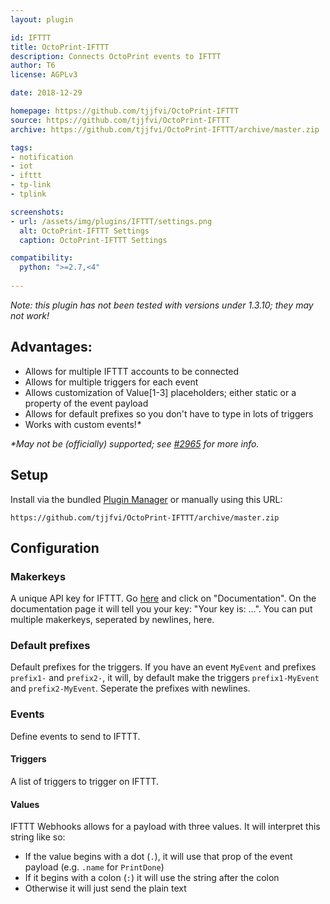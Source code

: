 ```yaml
---
layout: plugin

id: IFTTT
title: OctoPrint-IFTTT
description: Connects OctoPrint events to IFTTT
author: T6
license: AGPLv3

date: 2018-12-29

homepage: https://github.com/tjjfvi/OctoPrint-IFTTT
source: https://github.com/tjjfvi/OctoPrint-IFTTT
archive: https://github.com/tjjfvi/OctoPrint-IFTTT/archive/master.zip

tags:
- notification
- iot
- ifttt
- tp-link
- tplink

screenshots:
- url: /assets/img/plugins/IFTTT/settings.png
  alt: OctoPrint-IFTTT Settings
  caption: OctoPrint-IFTTT Settings

compatibility:
  python: ">=2.7,<4"
  
---
```


*Note: this plugin has not been tested with versions under 1.3.10; they may not work!*

## Advantages:
 - Allows for multiple IFTTT accounts to be connected
 - Allows for multiple triggers for each event
 - Allows customization of Value[1-3] placeholders; either static or a property of the event payload
 - Allows for default prefixes so you don't have to type in lots of triggers
 - Works with custom events!_*_

_*May not be (officially) supported; see [#2965](https://github.com/foosel/OctoPrint/issues/2965) for more info._

## Setup

Install via the bundled [Plugin Manager](https://github.com/foosel/OctoPrint/wiki/Plugin:-Plugin-Manager)
or manually using this URL:

    https://github.com/tjjfvi/OctoPrint-IFTTT/archive/master.zip

## Configuration

### Makerkeys
A unique API key for IFTTT. Go [here](https://ifttt.com/maker_webhooks) and click on "Documentation". On the documentation page it will tell you your key: "Your key is: ...". You can put multiple makerkeys, seperated by newlines, here.

### Default prefixes
Default prefixes for the triggers. If you have an event `MyEvent` and prefixes `prefix1-` and `prefix2-`, it will, by default make the triggers `prefix1-MyEvent` and `prefix2-MyEvent`. Seperate the prefixes with newlines.

### Events
Define events to send to IFTTT.

#### Triggers
A list of triggers to trigger on IFTTT.

#### Values
IFTTT Webhooks allows for a payload with three values. It will interpret this string like so:
 - If the value begins with a dot (`.`), it will use that prop of the event payload (e.g. `.name` for `PrintDone`)
 - If it begins with a colon (`:`) it will use the string after the colon
 - Otherwise it will just send the plain text
